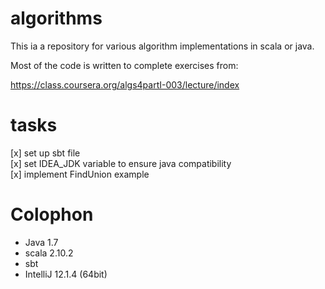 algorithms
==========

This ia a repository for various algorithm implementations in scala or java. 

Most of the code is written to complete exercises from:

https://class.coursera.org/algs4partI-003/lecture/index

tasks
=====

[x] set up sbt file  
[x] set IDEA_JDK variable to ensure java compatibility  
[x] implement FindUnion example  

Colophon
========

- Java 1.7
- scala 2.10.2
- sbt 
- IntelliJ 12.1.4 (64bit)

